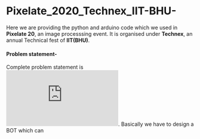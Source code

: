 # Pixelate_2020_Technex_IIT-BHU-
Here we are providing the python and arduino code which we used in **Pixelate 20**, an image processsing event. It is organised under **Technex**, an annual Technical fest of **IIT(BHU)**.

#### Problem statement-
Complete problem statement is ![here](https://github.com/ujjawalece/Pixelate_2020_Technex_IIT-BHU-/blob/master/README.md).
Basically we have to design a BOT which can 
